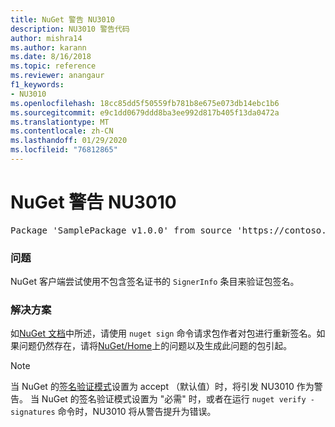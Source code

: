 ```yaml
---
title: NuGet 警告 NU3010
description: NU3010 警告代码
author: mishra14
ms.author: karann
ms.date: 8/16/2018
ms.topic: reference
ms.reviewer: anangaur
f1_keywords:
- NU3010
ms.openlocfilehash: 18cc85dd5f50559fb781b8e675e073db14ebc1b6
ms.sourcegitcommit: e9c1dd0679ddd8ba3ee992d817b405f13da0472a
ms.translationtype: MT
ms.contentlocale: zh-CN
ms.lasthandoff: 01/29/2020
ms.locfileid: "76812865"
---
```

# <a name="nuget-warning-nu3010"></a>NuGet 警告 NU3010

<pre>Package 'SamplePackage v1.0.0' from source 'https://contoso.com/index.json': The primary signature does not have a signing certificate.</pre>

### <a name="issue"></a>问题

NuGet 客户端尝试使用不包含签名证书的 `SignerInfo` 条目来验证包签名。


### <a name="solution"></a>解决方案

如[NuGet 文档](../../create-packages/sign-a-package.md)中所述，请使用 `nuget sign` 命令请求包作者对包进行重新签名。如果问题仍然存在，请将[NuGet/Home](https://github.com/NuGet/Home/issues)上的问题以及生成此问题的包引起。


> [!Note]
> 当 NuGet 的[签名验证模式](../../consume-packages/installing-signed-packages.md#configure-package-signature-requirements)设置为 accept （默认值）时，将引发 NU3010 作为警告。 当 NuGet 的签名验证模式设置为 "必需" 时，或者在运行 `nuget verify -signatures` 命令时，NU3010 将从警告提升为错误。 
